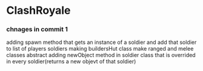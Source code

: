 
# ClashRoyale 

### chnages in commit 1

  adding spawn method that gets an instance of a soldier and add that soldier to list of players soldiers
  making buildersHut class 
  make ranged and melee classes abstract
  adding newObject method in soldier class that is overrided in every soldier(returns a new objevt of that soldier)
  

